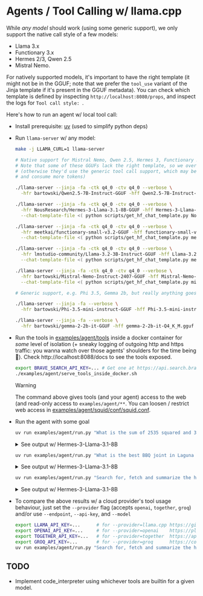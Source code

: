 # Agents / Tool Calling w/ llama.cpp

While *any model* should work (using some generic support), we only support the native call style of a few models:
- Llama 3.x
- Functionary 3.x
- Hermes 2/3, Qwen 2.5
- Mistral Nemo.

For natively supported models, it's important to have the right template (it might not be in the GGUF; note that we prefer the `tool_use` variant of the Jinja template if it's present in the GGUF metadata). You can check which template is defined by inspecting `http://localhost:8080/props`, and inspect the logs for `Tool call style: `.

Here's how to run an agent w/ local tool call:

- Install prerequisite: [uv](https://docs.astral.sh/uv/) (used to simplify python deps)

- Run `llama-server` w/ any model:

  ```bash
  make -j LLAMA_CURL=1 llama-server

  # Native support for Mistral Nemo, Qwen 2.5, Hermes 3, Functionary 3.x
  # Note that some of these GGUFs lack the right template, so we override it
  # (otherwise they'd use the generic tool call support, which may be less efficient
  # and consume more tokens)

  ./llama-server --jinja -fa -ctk q4_0 -ctv q4_0 --verbose \
    -hfr bartowski/Qwen2.5-7B-Instruct-GGUF -hff Qwen2.5-7B-Instruct-Q4_K_M.gguf

  ./llama-server --jinja -fa -ctk q4_0 -ctv q4_0 --verbose \
    -hfr NousResearch/Hermes-3-Llama-3.1-8B-GGUF -hff Hermes-3-Llama-3.1-8B.Q4_K_M.gguf \
    --chat-template-file <( python scripts/get_hf_chat_template.py NousResearch/Hermes-3-Llama-3.1-8B tool_use )

  ./llama-server --jinja -fa -ctk q4_0 -ctv q4_0 --verbose \
    -hfr meetkai/functionary-small-v3.2-GGUF -hff functionary-small-v3.2.Q8_0.gguf \
    --chat-template-file <( python scripts/get_hf_chat_template.py meetkai/functionary-medium-v3.2 )

  ./llama-server --jinja -fa -ctk q4_0 -ctv q4_0 --verbose \
    -hfr lmstudio-community/Llama-3.2-3B-Instruct-GGUF -hff Llama-3.2-3B-Instruct-Q6_K.gguf \
    --chat-template-file <( python scripts/get_hf_chat_template.py meta-llama/Llama-3.2-3B-Instruct )

  ./llama-server --jinja -fa -ctk q4_0 -ctv q4_0 --verbose \
    -hfr bartowski/Mistral-Nemo-Instruct-2407-GGUF -hff Mistral-Nemo-Instruct-2407-Q8_0.gguf \
    --chat-template-file <( python scripts/get_hf_chat_template.py mistralai/Mistral-Nemo-Instruct-2407 )

  # Generic support, e.g. Phi 3.5, Gemma 2b, but really anything goes

  ./llama-server --jinja -fa --verbose \
    -hfr bartowski/Phi-3.5-mini-instruct-GGUF -hff Phi-3.5-mini-instruct-Q4_K_M.gguf

  ./llama-server --jinja -fa --verbose \
    -hfr bartowski/gemma-2-2b-it-GGUF -hff gemma-2-2b-it-Q4_K_M.gguf
  ```

- Run the tools in [examples/agent/tools](./examples/agent/tools) inside a docker container for *some* level of isolation (+ sneaky logging of outgoing http and https traffic: you wanna watch over those agents' shoulders for the time being 🧐). Check http://localhost:8088/docs to see the tools exposed.

  ```bash
  export BRAVE_SEARCH_API_KEY=... # Get one at https://api.search.brave.com/
  ./examples/agent/serve_tools_inside_docker.sh
  ```

  > [!WARNING]
  > The command above gives tools (and your agent) access to the web (and read-only access to `examples/agent/**`. You can loosen / restrict web access in [examples/agent/squid/conf/squid.conf](./squid/conf/squid.conf).

- Run the agent with some goal

  ```bash
  uv run examples/agent/run.py "What is the sum of 2535 squared and 32222000403?"
  ```

  <details><summary>See output w/ Hermes-3-Llama-3.1-8B</summary>

  ```
  🛠️  Tools: python, fetch_page, brave_search
  ⚙️  python(code="print(2535**2 + 32222000403)")
  → 15 chars
  The sum of 2535 squared and 32222000403 is 32228426628.
  ```

  </details>

  ```bash
  uv run examples/agent/run.py "What is the best BBQ joint in Laguna Beach?"
  ```

  <details><summary>See output w/ Hermes-3-Llama-3.1-8B</summary>

  ```
  🛠️  Tools: python, fetch_page, brave_search
  ⚙️  brave_search(query="best bbq joint in laguna beach")
  → 4283 chars
  Based on the search results, Beach Pit BBQ seems to be a popular and highly-rated BBQ joint in Laguna Beach. They offer a variety of BBQ options, including ribs, pulled pork, brisket, salads, wings, and more. They have dine-in, take-out, and catering options available.
  ```

  </details>

  ```bash
  uv run examples/agent/run.py "Search for, fetch and summarize the homepage of llama.cpp"
  ```

  <details><summary>See output w/ Hermes-3-Llama-3.1-8B</summary>

  ```
  🛠️  Tools: python, fetch_page, brave_search
  ⚙️  brave_search(query="llama.cpp")
  → 3330 chars
  Llama.cpp is an open-source software library written in C++ that performs inference on various Large Language Models (LLMs). Alongside the library, it includes a CLI and web server. It is co-developed alongside the GGML project, a general-purpose tensor library. Llama.cpp is also available with Python bindings, known as llama.cpp-python. It has gained popularity for its ability to run LLMs on local machines, such as Macs with NVIDIA RTX systems. Users can leverage this library to accelerate LLMs and integrate them into various applications. There are numerous resources available, including tutorials and guides, for getting started with Llama.cpp and llama.cpp-python.
  ```

  </details>

- To compare the above results w/ a cloud provider's tool usage behaviour, just set the `--provider` flag (accepts `openai`, `together`, `groq`) and/or use `--endpoint`, `--api-key`, and `--model`

  ```bash
  export LLAMA_API_KEY=...      # for --provider=llama.cpp https://github.com/ggerganov/llama.cpp/blob/master/examples/server/README.md
  export OPENAI_API_KEY=...     # for --provider=openai    https://platform.openai.com/api-keys
  export TOGETHER_API_KEY=...   # for --provider=together  https://api.together.ai/settings/api-keys
  export GROQ_API_KEY=...       # for --provider=groq      https://console.groq.com/keys
  uv run examples/agent/run.py "Search for, fetch and summarize the homepage of llama.cpp" --provider=openai
  ```

## TODO

- Implement code_interpreter using whichever tools are builtin for a given model.
